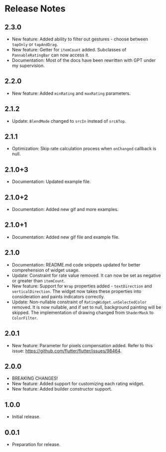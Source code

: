 # Release Notes

## 2.3.0
* New feature: Added ability to filter out gestures - choose between `tapOnly` or `tapAndDrag`.
* New feature: Getter for `itemCount` added. Subclasses of `PannableRatingBar` can now access it.
* Documentation: Most of the docs have been rewritten with GPT under my supervision.

## 2.2.0
* New feature: Added `minRating` and `maxRating` parameters.

## 2.1.2
* Update: `BlendMode` changed to `srcIn` instead of `srcATop`.

## 2.1.1
* Optimization: Skip rate calculation process when `onChanged` callback is null.

## 2.1.0+3
* Documentation: Updated example file.

## 2.1.0+2
* Documentation: Added new gif and more examples.

## 2.1.0+1
* Documentation: Added new gif file and example file.

## 2.1.0
* Documentation: README.md code snippets updated for better comprehension of widget usage.
* Update: Constraint for rate value removed. It can now be set as negative or greater than `itemCount`.
* New feature: Support for `Wrap` properties added - `textDirection` and `verticalDirection`. The widget now takes these properties into consideration and paints indicators correctly.
* Update: Non-nullable constraint of `RatingWidget.unSelectedColor` removed. It is now nullable, and if set to null, background painting will be skipped. The implementation of drawing changed from `ShaderMask` to `ColorFilter`.

## 2.0.1
* New feature: Parameter for pixels compensation added. Refer to this issue: https://github.com/flutter/flutter/issues/98464.

## 2.0.0
* BREAKING CHANGES!
* New feature: Added support for customizing each rating widget.
* New feature: Added builder constructor support.

## 1.0.0
* Initial release.

## 0.0.1
* Preparation for release.